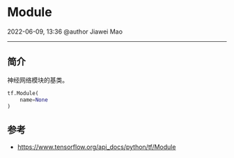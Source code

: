 # Module

2022-06-09, 13:36
@author Jiawei Mao
***

## 简介

神经网络模块的基类。

```py
tf.Module(
    name=None
)
```



## 参考

- https://www.tensorflow.org/api_docs/python/tf/Module
